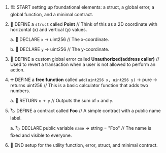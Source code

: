 1. 🏗️ START setting up foundational elements: a struct, a global error, a global function, and a minimal contract.

2. 🧱 DEFINE a `struct` called **Point**
   // Think of this as a 2D coordinate with horizontal (x) and vertical (y) values.

   a. 🧮 DECLARE `x` → uint256
   // The x-coordinate.

   b. 🧮 DECLARE `y` → uint256
   // The y-coordinate.

3. 🚫 DEFINE a custom global error called **Unauthorized(address caller)**
   // Used to revert a transaction when a user is not allowed to perform an action.

4. ➕ DEFINE a **free function** called `add(uint256 x, uint256 y)` → pure → returns uint256
   // This is a basic calculator function that adds two numbers.

   a. 🔁 RETURN `x + y`
   // Outputs the sum of `x` and `y`.

5. 🏷️ DEFINE a contract called **Foo**
   // A simple contract with a public name label.

   a. 🏷️ DECLARE public variable `name` → string = "Foo"
   // The name is fixed and visible to everyone.

6. 🏁 END setup for the utility function, error, struct, and minimal contract.
